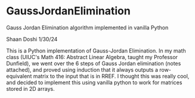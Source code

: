 # GaussJordanElimination
Gauss Jordan Elimination algorithm implemented in vanilla Python

Shaan Doshi 1/30/24

This is a Python implementation of Gauss-Jordan Elimination. In my math class (UIUC's Math 416: Abstract Linear Algebra, taught my Professor Dunfield), we went over the 6 steps of Gauss Jordan elimination (notes attached), and proved using induction that it always outputs a row-equivalent matrix to the input that is in RREF. I thought this was really cool, and decided to implement this using vanilla python to work for matrices stored in 2D arrays.
